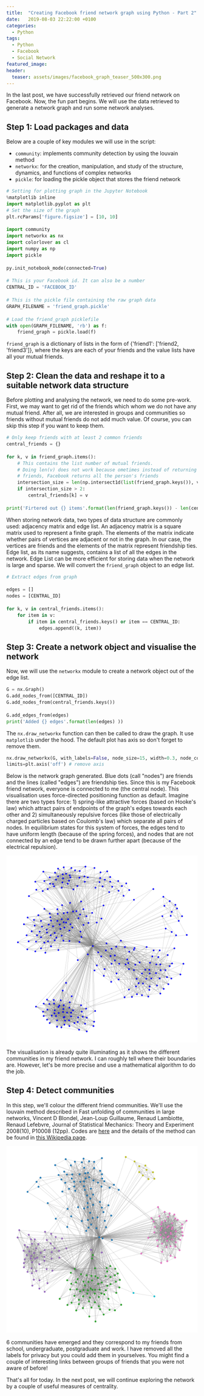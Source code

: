 ```yaml
---
title:  "Creating Facebook friend network graph using Python - Part 2"
date:   2019-08-03 22:22:00 +0100
categories:
  - Python
tags:
  - Python
  - Facebook
  - Social Network
featured_image:
header:
  teaser: assets/images/facebook_graph_teaser_500x300.png
---
```


In the last post, we have successfully retrieved our friend network on Facebook. Now, the fun part begins. We will use the data retrieved to generate a network graph and run some network analyses.

## Step 1: Load packages and data

Below are a couple of key modules we will use in the script:

* `community`: implements community detection by using the louvain method
* `networkx`: for the creation, manipulation, and study of the structure, dynamics, and functions of complex networks
* `pickle`: for loading the pickle object that stores the friend network

```python
# Setting for plotting graph in the Jupyter Notebook
%matplotlib inline
import matplotlib.pyplot as plt
# Set the size of the graph
plt.rcParams['figure.figsize'] = [10, 10] 

import community
import networkx as nx
import colorlover as cl
import numpy as np
import pickle

py.init_notebook_mode(connected=True)

# This is your Facebook id. It can also be a number
CENTRAL_ID = 'FACEBOOK_ID'

# This is the pickle file containing the raw graph data
GRAPH_FILENAME = 'friend_graph.pickle'

# Load the friend_graph picklefile
with open(GRAPH_FILENAME, 'rb') as f:
    friend_graph = pickle.load(f)
```

`friend_graph` is a dictionary of lists in the form of {'friend1': ['friend2, 'friend3']}, where the keys are each of your friends and the value lists have all your mutual friends.

## Step 2: Clean the data and reshape it to a suitable network data structure

Before plotting and analysing the network, we need to do some pre-work. First, we may want to get rid of the friends which whom we do not have any mutual friend. After all, we are interested in groups and communities so friends without mutual friends do not add much value. Of course, you can skip this step if you want to keep them.

```python
# Only keep friends with at least 2 common friends
central_friends = {}

for k, v in friend_graph.items():
    # This contains the list number of mutual friends.
    # Doing len(v) does not work because ometimes instead of returning mutual
    # friends, Facebook returns all the person's friends
    intersection_size = len(np.intersect1d(list(friend_graph.keys()), v))
    if intersection_size > 2:
        central_friends[k] = v
        
print('Firtered out {} items'.format(len(friend_graph.keys()) - len(central_friends.keys())))
```

When storing network data, two types of data structure are commonly used: adjacency matrix and edge list. An adjacency matrix is a square matrix used to represent a finite graph. The elements of the matrix indicate whether pairs of vertices are adjacent or not in the graph. In our case, the vertices are friends and the elements of the matrix represent friendship ties. Edge list, as its name suggests, contains a list of all the edges in the network. Edge List can be more efficient for storing data when the network is large and sparse. We will convert the `friend_graph` object to an edge list.

```python
# Extract edges from graph

edges = []
nodes = [CENTRAL_ID]

for k, v in central_friends.items():
    for item in v:
        if item in central_friends.keys() or item == CENTRAL_ID:
            edges.append((k, item))
```

## Step 3: Create a network object and visualise the network

Now, we will use the `networkx` module to create a network object out of the edge list.

```python
G = nx.Graph()
G.add_nodes_from([CENTRAL_ID])
G.add_nodes_from(central_friends.keys())

G.add_edges_from(edges)
print('Added {} edges'.format(len(edges) ))
```

The `nx.draw_networkx` function can then be called to draw the graph. It use `matplotlib` under the hood. The default plot has axis so don't forget to remove them.

```python
nx.draw_networkx(G, with_labels=False, node_size=15, width=0.3, node_color='blue', edge_color='grey')
limits=plt.axis('off') # remove axis
```
Below is the network graph generated. Blue dots (call "nodes") are friends and the lines (called "edges") are friendship ties. Since this is my Facebook friend network, everyone is connected to me (the central node). This visualisation uses force-directed positioning function as default. Imagine there are two types force: 1) spring-like attractive forces (based on Hooke's law) which attract pairs of endpoints of the graph's edges towards each other and 2) simultaneously repulsive forces (like those of electrically charged particles based on Coulomb's law) which separate all pairs of nodes. In equilibrium states for this system of forces, the edges tend to have uniform length (because of the spring forces), and nodes that are not connected by an edge tend to be drawn further apart (because of the electrical repulsion).

![Facebook Friends Network Graph](/assets/images/posts_images/190803/facebook_graph.png)

The visualisation is already quite illuminating as it shows the different communities in my friend network. I can roughly tell where their boundaries are. However, let's be more precise and use a mathematical algorithm to do the job.

## Step 4: Detect communities

In this step, we'll colour the different friend communities. We'll use the louvain method described in Fast unfolding of communities in large networks, Vincent D Blondel, Jean-Loup Guillaume, Renaud Lambiotte, Renaud Lefebvre, Journal of Statistical Mechanics: Theory and Experiment 2008(10), P10008 (12pp). Codes are [here](https://github.com/taynaud/python-louvain) and the details of the method can be found in [this Wikipedia page](https://en.wikipedia.org/wiki/Louvain_modularity).

![Facebook Friends Network Graph](/assets/images/posts_images/190803/facebook_graph_comm.png)

6 communities have emerged and they correspond to my friends from school, undergraduate, postgraduate and work. I have removed all the labels for privacy but you could add them in yourselves. You might find a couple of interesting links between groups of friends that you were not aware of before! 

That's all for today. In the next post, we will continue exploring the network by a couple of useful measures of centrality.